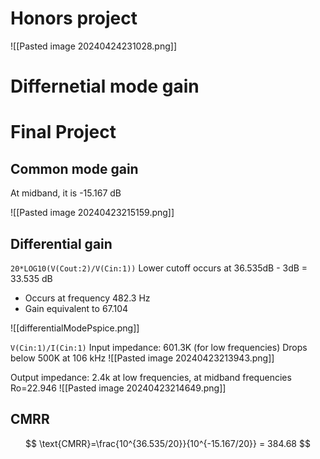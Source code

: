 # Honors project
![[Pasted image 20240424231028.png]]

# Differnetial mode gain



# Final Project
## Common mode gain
At midband, it is -15.167 dB

![[Pasted image 20240423215159.png]]

## Differential gain
`20*LOG10(V(Cout:2)/V(Cin:1))`
Lower cutoff occurs at 36.535dB - 3dB = 33.535 dB
- Occurs at frequency 482.3 Hz
- Gain equivalent to 67.104

![[differentialModePspice.png]]

`V(Cin:1)/I(Cin:1)`
Input impedance: 601.3K (for low frequencies)
Drops below 500K at 106 kHz
![[Pasted image 20240423213943.png]]

Output impedance: 2.4k at low frequencies, at midband frequencies Ro=22.946
![[Pasted image 20240423214649.png]]

## CMRR
$$
\text{CMRR}=\frac{10^{36.535/20}}{10^{-15.167/20}} = 384.68
$$